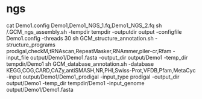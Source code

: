 # ngs

cat Demo1.config
Demo1,Demo1_NGS_1.fq,Demo1_NGS_2.fq
sh /.GCM_ngs_assembly.sh -tempdir tempdir -outputdir output -configfile Demo1.config -threads 30
sh GCM_structure_annotation.sh -structure_programs prodigal,checkM,tRNAscan,RepeatMasker,RNAmmer,piler-cr,Rfam -input_file output/Demo1/Demo1.fasta -output_dir output/Demo1 -temp_dir tempdir/Demo1
sh GCM_database_annotation.sh -database KEGG,COG,CARD,CAZy,antiSMASH,NR,PHI,Swiss-Prot,VFDB,Pfam,MetaCyc -input output/Demo1/Demo1_prodigal -input_type prodigal -output_dir output/Demo1 -temp_dir tempdir/Demo1 -input_genome output/Demo1/Demo1.fasta
